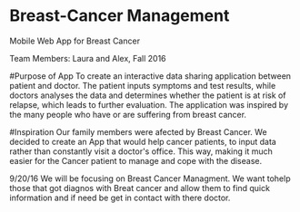 # Breast-Cancer Management
Mobile Web App for Breast Cancer

Team Members: Laura and Alex,  Fall 2016

#Purpose of App
To create an interactive data sharing application between patient and doctor.
The patient inputs symptoms and test results, while doctors analyses the data and determines whether the patient is at risk of relapse, which leads to further evaluation.
The application was inspired by the many people who have or are suffering from breast cancer.

#Inspiration
Our family members were afected by Breast Cancer. We decided to create an App that would help cancer patients, to input data rather than constantly visit a doctor's office. This way, making it much easier for the Cancer patient to manage and cope with the disease.

9/20/16
We will be focusing on Breast Cancer Managment. We want tohelp those that got diagnos with Breat cancer and allow them to find quick information and if need be get in contact with there doctor.
